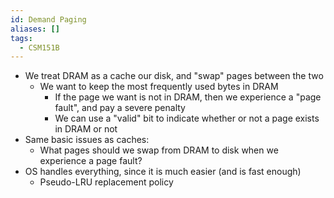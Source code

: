 ```yaml
---
id: Demand Paging
aliases: []
tags:
  - CSM151B
---
```


- We treat DRAM as a cache our disk, and "swap" pages between the two
  - We want to keep the most frequently used bytes in DRAM
    - If the page we want is not in DRAM, then we experience a "page fault", and
      pay a severe penalty
    - We can use a "valid" bit to indicate whether or not a page exists in DRAM
      or not
- Same basic issues as caches:
  - What pages should we swap from DRAM to disk when we experience a page fault?
- OS handles everything, since it is much easier (and is fast enough)
  - Pseudo-LRU replacement policy
